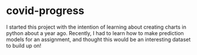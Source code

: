 # covid-progress

I started this project with the intention of learning about creating charts in python about a year ago. Recently, I had to learn how to make prediction models for an assignment, and thought this would be an interesting dataset to build up on! 